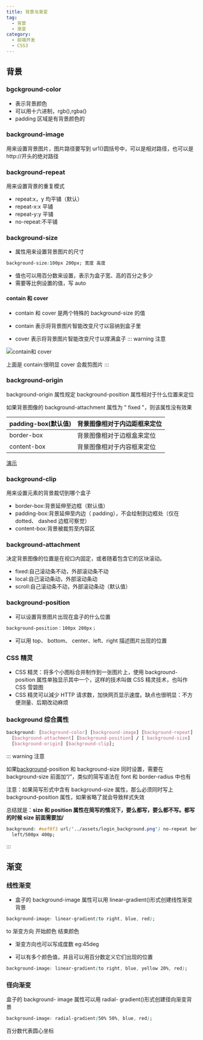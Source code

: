 ```yaml
---
title: 背景与渐变
tag:
  - 背景
  - 渐变
category:
  - 前端开发
  - CSS3
---
```


## 背景

### bgckground-color

- 表示背景颜色
- 可以用十六进制，rgb(),rgba()
- padding 区域是有背景颜色的

### background-image

用来设置背景图片，图片路径要写到 ur1()圆括号中，可以是相对路径，也可以是 http://开头的绝对路径

### background-repeat

用来设置背景的重复模式

- repeat:x，y 均平铺（默认）
- repeat-x:x 平铺
- repeat-y:y 平铺
- no-repeat:不平铺

### background-size

- 属性用来设置背景图片的尺寸

```css
background-size:100px 200px; 宽度 高度
```

- 值也可以用百分数来设置，表示为盒子宽、高的百分之多少
- 需要等比例设置的值，写 auto

#### contain 和 cover

- contain 和 cover 是两个特殊的 background-size 的值
- contain 表示将背景图片智能改变尺寸以容纳到盒子里

- cover 表示将背景图片智能改变尺寸以撑满盒子
  ::: warning 注意

![contain和 cover](https://zfh-nanjing-bucket.oss-cn-nanjing.aliyuncs.com/blog-images/contain%E5%92%8C%20cover.png)

上面是 contain:很明显 cover 会裁剪图片
:::

### background-origin <Badge text="不常用"  />

background-origin 属性规定 background-position 属性相对于什么位置来定位

如果背景图像的 background-attachment 属性为 " fixed "，则该属性没有效果

| padding-box(默认值) | 背景图像相对于内边距框来定位 |
| ------------------- | ---------------------------- |
| border-box          | 背景图像相对于边框盒来定位   |
| content-box         | 背景图像相对于内容框来定位   |

[演示](https://www.w3school.com.cn/tiy/c.asp?f=css_background-origin&p=2)

### background-clip <Badge text="不常用"  />

用来设置元素的背景裁切到哪个盒子

- border-box:背景延伸至边框（默认值）
- padding-box:背景延伸至内边（ padding），不会绘制到边框处（仅在 dotted、 dashed 边框可察觉）
- content-box:背景被裁剪至内容区

### background-attachment <Badge text="不常用"  />

决定背景图像的位置是在视口内固定，或者随着包含它的区块滚动。

- fixed:自己滚动条不动，外部滚动条不动
- local:自己滚动条动，外部滚动条动
- scroll:自己滚动条不动，外部滚动条动（默认值）

### background-position

- 可以设置背景图片出现在盒子的什么位置

```css
background-position：100px 200px；
```

- 可以用 top、 bottom、 center、left、right 描述图片出现的位置

### CSS 精灵

- CSS 精灵：将多个小图标合并制作到一张图片上，使用 background-position 属性单独显示其中一个，这样的技术叫做 CSS 精灵技术，也叫作 CSS 雪碧图
- CSS 精灵可以減少 HTTP 请求数，加快网页显示速度。缺点也很明显：不方便测量、后期改动麻烦

### background 综合属性

```css
background: [background-color] [background-image] [background-repeat]
  [background-attachment] [background-position] / [ background-size]
  [background-origin] [background-clip];
```

::: warning 注意

如果[background](https://blog.csdn.net/SilenceJude/article/details/83268875)-position 和 background-size 同时设置，需要在 background-size 前面加“/”，类似的简写语法在 font 和 border-radius 中也有

注意：如果简写形式中含有 background-size 属性，那么必须同时写上 background-position 属性，如果省略了就会导致样式失效

总结就是：**size 和 position 属性在简写的情况下，要么都写，要么都不写。都写的时候 size 前面需要加/**

```css
background: #eef0f3 url('../assets/login_background.png') no-repeat bottom
  left/500px 400p;
```

:::

## 渐变

### 线性渐变

- 盒子的 background-image 属性可以用 linear-gradient()形式创建线性渐变背景

```css
background-image: linear-gradient(to right, blue, red);
```

to 渐变方向 开始颜色 结束颜色

- 渐变方向也可以写成度数 eg:45deg

- 可以有多个颜色值，并且可以用百分数定义它们出现的位置

```css
background-image: linear-gradient(to right, blue, yellow 20%, red);
```

### 径向渐变

盒子的 background- image 属性可以用 radial- gradient()形式创建径向渐变背景

```css
background-image: radial-gradient(50% 50%, blue, red);
```

百分数代表圆心坐标
